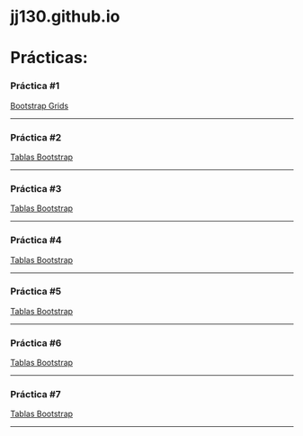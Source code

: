 # jj130.github.io
<h1>Prácticas:</h1>
<h3>Práctica #1</h3>
<a href="https://jj130.github.io/Practica%20Bootstrap%201/Practica%20Bootstrap%201.html">Bootstrap Grids</a><hr>
<h3>Práctica #2</h3>
<a href="https://jj130.github.io/TablasBootstrap/TablasBootstrap.html">Tablas Bootstrap</a><hr>
<h3>Práctica #3</h3>
<a href="">Tablas Bootstrap</a><hr>
<h3>Práctica #4</h3>
<a href="">Tablas Bootstrap</a><hr>
<h3>Práctica #5</h3>
<a href="">Tablas Bootstrap</a><hr>
<h3>Práctica #6</h3>
<a href="">Tablas Bootstrap</a><hr>
<h3>Práctica #7</h3>
<a href="">Tablas Bootstrap</a><hr>
